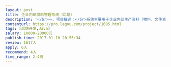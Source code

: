 ```yaml
---                
layout: post       
title: 企业内部资料管理系统（后端）           
description: '</br>一、项目描述：</br>系统主要用于企业内部生产资料（物料，文件资料）管理，统计。主要用于公司内部跨部门多用户间的协作，规范企业的运作流程，实现管理行为可追溯，可控。</br>后端采用java进行开发，为前端提供api数据支持，整体采用前后端分离的架构。</br></br>二、主要功能点：</br>excel表格导入，物料商品状态的更改，用户创建管理，条目浏览，文件上传，消息推送，消息通知与推送、数据统计，登录注册。</br></br></br>三、人员要求：</br>1、有文档管理系统，企业OA开发经验；</br>2、精通Java，了解jQuery、Javascript、Maven、Redis等技术，熟练使用MySQL等关系型数据库等；</br>3, 有文档处理，BI经验优先。</br>4，良好的沟通能力和契约精神。</br>5，有充足，稳定时间保证进度。</br>'     
contenturl: https://pro.lagou.com/project/1605.html      
tags: [后端开发,Java]            
salary: 10000-20000元          
publish_time: 2017-01-10 20:55:34         
review: 1617人                   
apply: 6人                   
recommend: 4人                   
time_range: 2-4周              
---                 
```


